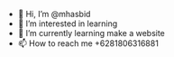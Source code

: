 - 👋 Hi, I’m @mhasbid
- 👀 I’m interested in learning
- 🌱 I’m currently learning make a website
- 📫 How to reach me +6281806316881

<!---
mhasbid/mhasbid is a ✨ special ✨ repository because its `README.md` (this file) appears on your GitHub profile.
You can click the Preview link to take a look at your changes.
--->
